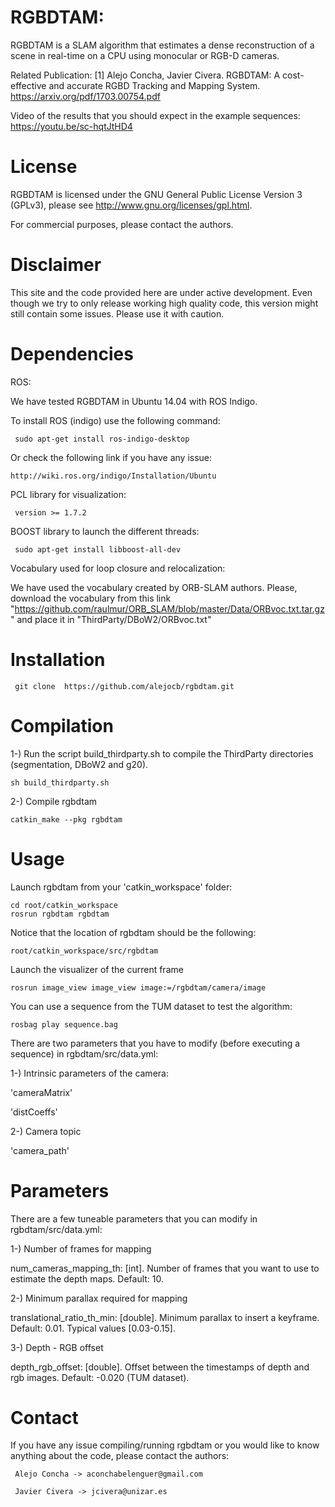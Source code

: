 # RGBDTAM:

RGBDTAM is a SLAM algorithm that estimates a dense reconstruction of a scene in real-time on a CPU using monocular or RGB-D cameras. 

Related Publication:
[1] Alejo Concha, Javier Civera. RGBDTAM: A cost-effective and accurate RGBD Tracking and Mapping System. https://arxiv.org/pdf/1703.00754.pdf

Video of the results that you should expect in the example sequences:
https://youtu.be/sc-hqtJtHD4

 

# License

RGBDTAM is licensed under the GNU General Public License Version 3 (GPLv3), please see http://www.gnu.org/licenses/gpl.html.

For commercial purposes, please contact the authors.

 

      

# Disclaimer

This site and the code provided here are under active development. Even though we try to only release working high quality code, this version might still contain some issues. Please use it with caution.

# Dependencies

ROS:

We have tested RGBDTAM in Ubuntu 14.04 with ROS Indigo.

To install ROS (indigo) use the following command:

     sudo apt-get install ros-indigo-desktop
     
Or check the following link if you have any issue:

    http://wiki.ros.org/indigo/Installation/Ubuntu
     

PCL library for visualization:

     version >= 1.7.2
     
BOOST library to launch the different threads:
    
     sudo apt-get install libboost-all-dev 

Vocabulary used for loop closure and relocalization:
    
We have used the vocabulary created by ORB-SLAM authors. Please, download the vocabulary from this link "https://github.com/raulmur/ORB_SLAM/blob/master/Data/ORBvoc.txt.tar.gz" and place it in "ThirdParty/DBoW2/ORBvoc.txt"


# Installation

     git clone  https://github.com/alejocb/rgbdtam.git
    
# Compilation


1-) Run the script build_thirdparty.sh to compile the ThirdParty directories (segmentation, DBoW2 and g20).
       
    sh build_thirdparty.sh


2-) Compile rgbdtam
      
    catkin_make --pkg rgbdtam

# Usage

Launch rgbdtam from your 'catkin_workspace' folder:
     
    cd root/catkin_workspace 
    rosrun rgbdtam rgbdtam
    
Notice that the location of rgbdtam should be the following:

    root/catkin_workspace/src/rgbdtam

Launch the visualizer of the current frame

    rosrun image_view image_view image:=/rgbdtam/camera/image


You can use a sequence from the TUM dataset to test the algorithm:

    rosbag play sequence.bag

There are two parameters that you have to modify (before executing a sequence) in rgbdtam/src/data.yml:

1-) Intrinsic parameters of the camera:

'cameraMatrix'

'distCoeffs'

2-) Camera topic

'camera_path'


# Parameters

There are a few tuneable parameters that you can modify in rgbdtam/src/data.yml:


1-) Number of frames for mapping

num_cameras_mapping_th: [int]. Number of frames that you want to use to estimate the depth maps. Default: 10.

2-) Minimum parallax required for mapping

translational_ratio_th_min: [double]. Minimum parallax to insert a keyframe. Default: 0.01. Typical values [0.03-0.15].

3-) Depth - RGB offset

depth_rgb_offset: [double]. Offset between the timestamps of depth and rgb images. Default: -0.020 (TUM dataset).

# Contact

If you have any issue compiling/running rgbdtam or you would like to know anything about the code, please contact the authors:

     Alejo Concha -> aconchabelenguer@gmail.com

     Javier Civera -> jcivera@unizar.es
